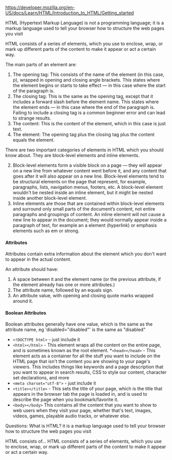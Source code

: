 https://developer.mozilla.org/en-US/docs/Learn/HTML/Introduction_to_HTML/Getting_started

HTML (Hypertext Markup Language) is not a programming language;
it is a markup language used to tell your browser how to structure the web pages you visit

HTML consists of a series of elements, which you use to enclose, wrap, or mark up different 
parts of the content to make it appear or act a certain way. 

The main parts of an element are:

1) The opening tag: This consists of the name of the element (in this case, p), wrapped in opening and closing angle brackets. 
This states where the element begins or starts to take effect — in this case where the start of the paragraph is.
2) The closing tag: This is the same as the opening tag, except that it includes a forward slash before the element name. 
This states where the element ends — in this case where the end of the paragraph is.
Failing to include a closing tag is a common beginner error and can lead to strange results.
3) The content: This is the content of the element, which in this case is just text.
4) The element: The opening tag plus the closing tag plus the content equals the element.

There are two important categories of elements in HTML which you should know about. They are block-level elements and inline elements.

2) Block-level elements form a visible block on a page — they will appear on a new line from whatever content went before it, and any 
content that goes after it will also appear on a new line. Block-level elements tend to be structural elements on the page that represent,
for example, paragraphs, lists, navigation menus, footers, etc. A block-level element wouldn't be nested inside an inline element, but it 
might be nested inside another block-level element. 
2) Inline elements are those that are contained within block-level elements and surround 
only small parts of the document’s content, not entire paragraphs and groupings of content. An inline element will not cause a new line 
to appear in the document; they would normally appear inside a paragraph of text, for example an a element (hyperlink) or emphasis 
elements such as em or strong.


#### Attributes 

Attributes contain extra information about the element which you don't want to appear in the actual content. 

An attribute should have:
1) A space between it and the element name (or the previous attribute, if the element already has one or more attributes.)
2) The attribute name, followed by an equals sign.
3) An attribute value, with opening and closing quote marks wrapped around it.

#### Boolean Attributes 
Boolean attributes generally have one value, which is the same as the attribute name, eg 'disabled="disabled"' is 
the same as "disabled" 


* `<!DOCTYPE html>` - just include it 
* `<html></html>` - This element wraps all the content on the entire page, and is sometimes known as the root element.
*`<head></head>` - This element acts as a container for all the stuff you want to include on the HTML 
page that isn't the content you are showing to your page's viewers. This includes things like keywords 
and a page description that you want to appear in search results, CSS to style our content, character set 
declarations, and more
* `<meta charset="utf-8">` - just include it 
* `<title></title>` - This sets the title of your page, which is the title that appears in the browser tab the page is loaded in, 
and is used to describe the page when you bookmark/favorite it.
* `<body></body>` This contains all the content that you want to show to web users when they visit your page, whether that's text,
images, videos, games, playable audio tracks, or whatever else.


Questions: 
What is HTML? 
it is a markup language used to tell your browser how to structure the web pages you visit

HTML consists of... 
HTML consists of a series of elements, which you use to enclose, wrap, or mark up different parts of the content to make it appear or act a certain way.



